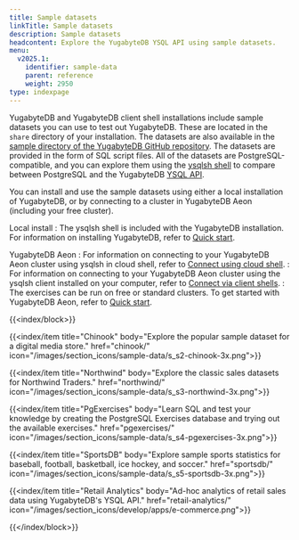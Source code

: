 ```yaml
---
title: Sample datasets
linkTitle: Sample datasets
description: Sample datasets
headcontent: Explore the YugabyteDB YSQL API using sample datasets.
menu:
  v2025.1:
    identifier: sample-data
    parent: reference
    weight: 2950
type: indexpage
---
```


YugabyteDB and YugabyteDB client shell installations include sample datasets you can use to test out YugabyteDB. These are located in the `share` directory of your installation. The datasets are also available in the [sample directory of the YugabyteDB GitHub repository](https://github.com/yugabyte/yugabyte-db/tree/master/sample). The datasets are provided in the form of SQL script files. All of the datasets are PostgreSQL-compatible, and you can explore them using the [ysqlsh shell](../api/ysqlsh/) to compare between PostgreSQL and the YugabyteDB [YSQL API](../api/ysql/).

You can install and use the sample datasets using either a local installation of YugabyteDB, or by connecting to a cluster in YugabyteDB Aeon (including your free cluster).

Local install
: The ysqlsh shell is included with the YugabyteDB installation. For information on installing YugabyteDB, refer to [Quick start](/preview/tutorials/quick-start/macos/).

YugabyteDB Aeon
: For information on connecting to your YugabyteDB Aeon cluster using ysqlsh in cloud shell, refer to [Connect using cloud shell](../yugabyte-cloud/cloud-connect/connect-cloud-shell/).
: For information on connecting to your YugabyteDB Aeon cluster using the ysqlsh client installed on your computer, refer to [Connect via client shells](/preview/yugabyte-cloud/cloud-connect/connect-client-shell/).
: The exercises can be run on free or standard clusters. To get started with YugabyteDB Aeon, refer to [Quick start](/preview/yugabyte-cloud/cloud-quickstart/).

{{<index/block>}}

  {{<index/item
    title="Chinook"
    body="Explore the popular sample dataset for a digital media store."
    href="chinook/"
    icon="/images/section_icons/sample-data/s_s2-chinook-3x.png">}}

  {{<index/item
    title="Northwind"
    body="Explore the classic sales datasets for Northwind Traders."
    href="northwind/"
    icon="/images/section_icons/sample-data/s_s3-northwind-3x.png">}}

  {{<index/item
    title="PgExercises"
    body="Learn SQL and test your knowledge by creating the PostgreSQL Exercises database and trying out the available exercises."
    href="pgexercises/"
    icon="/images/section_icons/sample-data/s_s4-pgexercises-3x.png">}}

  {{<index/item
    title="SportsDB"
    body="Explore sample sports statistics for baseball, football, basketball, ice hockey, and soccer."
    href="sportsdb/"
    icon="/images/section_icons/sample-data/s_s5-sportsdb-3x.png">}}

  {{<index/item
    title="Retail Analytics"
    body="Ad-hoc analytics of retail sales data using YugabyteDB's YSQL API."
    href="retail-analytics/"
    icon="/images/section_icons/develop/apps/e-commerce.png">}}

{{</index/block>}}
